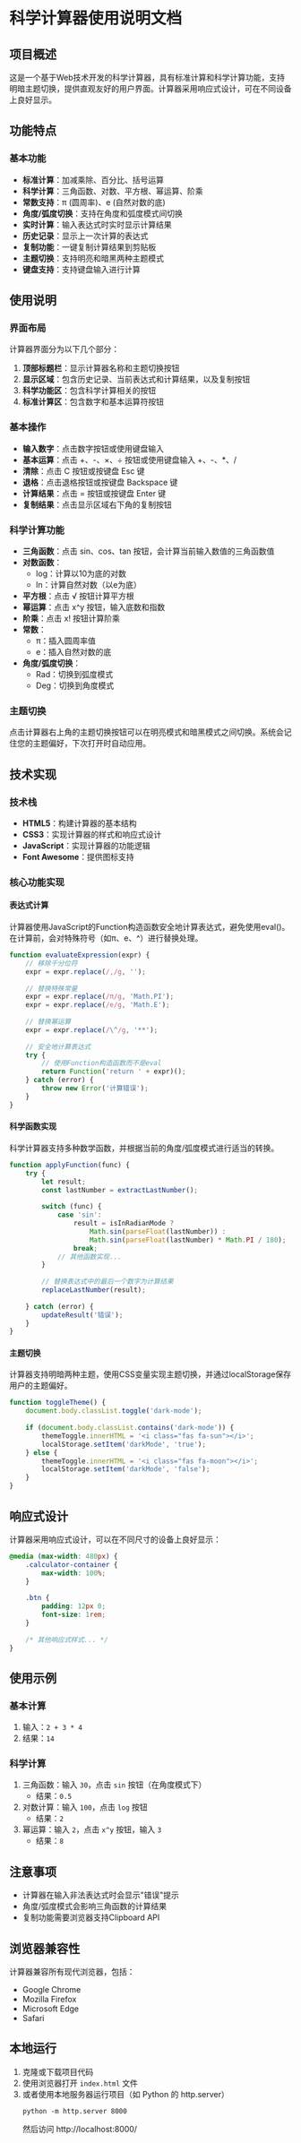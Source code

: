 # 科学计算器使用说明文档

## 项目概述

这是一个基于Web技术开发的科学计算器，具有标准计算和科学计算功能，支持明暗主题切换，提供直观友好的用户界面。计算器采用响应式设计，可在不同设备上良好显示。

## 功能特点

### 基本功能
- **标准计算**：加减乘除、百分比、括号运算
- **科学计算**：三角函数、对数、平方根、幂运算、阶乘
- **常数支持**：π (圆周率)、e (自然对数的底)
- **角度/弧度切换**：支持在角度和弧度模式间切换
- **实时计算**：输入表达式时实时显示计算结果
- **历史记录**：显示上一次计算的表达式
- **复制功能**：一键复制计算结果到剪贴板
- **主题切换**：支持明亮和暗黑两种主题模式
- **键盘支持**：支持键盘输入进行计算

## 使用说明

### 界面布局

计算器界面分为以下几个部分：
1. **顶部标题栏**：显示计算器名称和主题切换按钮
2. **显示区域**：包含历史记录、当前表达式和计算结果，以及复制按钮
3. **科学功能区**：包含科学计算相关的按钮
4. **标准计算区**：包含数字和基本运算符按钮

### 基本操作

- **输入数字**：点击数字按钮或使用键盘输入
- **基本运算**：点击 +、-、×、÷ 按钮或使用键盘输入 +、-、*、/
- **清除**：点击 C 按钮或按键盘 Esc 键
- **退格**：点击退格按钮或按键盘 Backspace 键
- **计算结果**：点击 = 按钮或按键盘 Enter 键
- **复制结果**：点击显示区域右下角的复制按钮

### 科学计算功能

- **三角函数**：点击 sin、cos、tan 按钮，会计算当前输入数值的三角函数值
- **对数函数**：
  - log：计算以10为底的对数
  - ln：计算自然对数（以e为底）
- **平方根**：点击 √ 按钮计算平方根
- **幂运算**：点击 x^y 按钮，输入底数和指数
- **阶乘**：点击 x! 按钮计算阶乘
- **常数**：
  - π：插入圆周率值
  - e：插入自然对数的底
- **角度/弧度切换**：
  - Rad：切换到弧度模式
  - Deg：切换到角度模式

### 主题切换

点击计算器右上角的主题切换按钮可以在明亮模式和暗黑模式之间切换。系统会记住您的主题偏好，下次打开时自动应用。

## 技术实现

### 技术栈
- **HTML5**：构建计算器的基本结构
- **CSS3**：实现计算器的样式和响应式设计
- **JavaScript**：实现计算器的功能逻辑
- **Font Awesome**：提供图标支持

### 核心功能实现

#### 表达式计算
计算器使用JavaScript的Function构造函数安全地计算表达式，避免使用eval()。在计算前，会对特殊符号（如π、e、^）进行替换处理。

```javascript
function evaluateExpression(expr) {
    // 移除千分位符
    expr = expr.replace(/,/g, '');
    
    // 替换特殊常量
    expr = expr.replace(/π/g, 'Math.PI');
    expr = expr.replace(/e/g, 'Math.E');
    
    // 替换幂运算
    expr = expr.replace(/\^/g, '**');
    
    // 安全地计算表达式
    try {
        // 使用Function构造函数而不是eval
        return Function('return ' + expr)();
    } catch (error) {
        throw new Error('计算错误');
    }
}
```

#### 科学函数实现
科学计算器支持多种数学函数，并根据当前的角度/弧度模式进行适当的转换。

```javascript
function applyFunction(func) {
    try {
        let result;
        const lastNumber = extractLastNumber();
        
        switch (func) {
            case 'sin':
                result = isInRadianMode ? 
                    Math.sin(parseFloat(lastNumber)) : 
                    Math.sin(parseFloat(lastNumber) * Math.PI / 180);
                break;
            // 其他函数实现...
        }
        
        // 替换表达式中的最后一个数字为计算结果
        replaceLastNumber(result);
        
    } catch (error) {
        updateResult('错误');
    }
}
```

#### 主题切换
计算器支持明暗两种主题，使用CSS变量实现主题切换，并通过localStorage保存用户的主题偏好。

```javascript
function toggleTheme() {
    document.body.classList.toggle('dark-mode');
    
    if (document.body.classList.contains('dark-mode')) {
        themeToggle.innerHTML = '<i class="fas fa-sun"></i>';
        localStorage.setItem('darkMode', 'true');
    } else {
        themeToggle.innerHTML = '<i class="fas fa-moon"></i>';
        localStorage.setItem('darkMode', 'false');
    }
}
```

## 响应式设计

计算器采用响应式设计，可以在不同尺寸的设备上良好显示：

```css
@media (max-width: 480px) {
    .calculator-container {
        max-width: 100%;
    }
    
    .btn {
        padding: 12px 0;
        font-size: 1rem;
    }
    
    /* 其他响应式样式... */
}
```

## 使用示例

### 基本计算
1. 输入：`2 + 3 * 4`
2. 结果：`14`

### 科学计算
1. 三角函数：输入 `30`，点击 `sin` 按钮（在角度模式下）
   - 结果：`0.5`
2. 对数计算：输入 `100`，点击 `log` 按钮
   - 结果：`2`
3. 幂运算：输入 `2`，点击 `x^y` 按钮，输入 `3`
   - 结果：`8`

## 注意事项

- 计算器在输入非法表达式时会显示"错误"提示
- 角度/弧度模式会影响三角函数的计算结果
- 复制功能需要浏览器支持Clipboard API

## 浏览器兼容性

计算器兼容所有现代浏览器，包括：
- Google Chrome
- Mozilla Firefox
- Microsoft Edge
- Safari

## 本地运行

1. 克隆或下载项目代码
2. 使用浏览器打开 `index.html` 文件
3. 或者使用本地服务器运行项目（如 Python 的 http.server）
   ```
   python -m http.server 8000
   ```
   然后访问 http://localhost:8000/